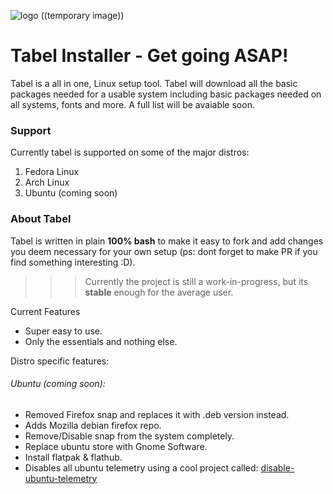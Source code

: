 ![logo](https://i.imgur.com/AR6ejad.png) 
((temporary image))

# Tabel Installer - Get going ASAP!
Tabel is a all in one, Linux setup tool. Tabel will download all the basic packages needed for a usable system including basic packages needed on all systems, fonts and more. A full list will be avaiable soon. 

### Support
Currently tabel is supported on some of the major distros:

<ol>
  <li>Fedora Linux</li>
  <li>Arch Linux</li>
  <li>Ubuntu (coming soon)</li>
</ol> 

### About Tabel
Tabel is written in plain **100% bash** to make it easy to fork and add changes you deem necessary for your own setup (ps: dont forget to make PR if you find something interesting :D). 
>>> Currently the project is still a work-in-progress, but its **stable** enough for the average user. 

Current Features
- Super easy to use.
- Only the essentials and nothing else.

Distro specific features: 
###### Ubuntu (coming soon):
- Removed Firefox snap and replaces it with .deb version instead.
- Adds Mozilla debian firefox repo. 
- Remove/Disable snap from the system completely. 
- Replace ubuntu store with Gnome Software. 
- Install flatpak & flathub. 
- Disables all ubuntu telemetry using a cool project called: [disable-ubuntu-telemetry](https://github.com/LamdaLamdaLamda/disable-ubuntu-telemetry)
